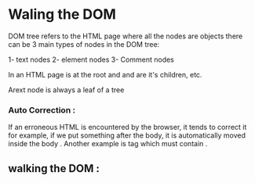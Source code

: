 # Waling the DOM

DOM tree refers to the HTML page where all the nodes are objects there can be 3 main types of nodes in the DOM tree:

1- text nodes 
2- element nodes 
3- Comment nodes

In an HTML page <html> is at the root and <head> and <body> are it's children, etc.

Arext node is always a leaf of a tree

### Auto Correction :

If an erroneous HTML is encountered by the browser, it tends to correct it for example, if we put something after the body, it is automatically moved inside the body . Another example is <table> tag which must contain <tbody>.

## walking the DOM :

<html>
<head>
    <title>hello</title> <!--[document body ] -->
</head>
<dody>
<!-- Document - More children -->
</body>
</html>

